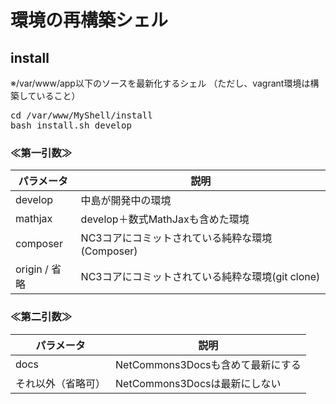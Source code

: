 # 環境の再構築シェル

## install
※/var/www/app以下のソースを最新化するシェル
（ただし、vagrant環境は構築していること）

<pre>
cd /var/www/MyShell/install
bash install.sh develop
</pre>

### ≪第一引数≫

| パラメータ         | 説明                                             |
| ------------------ | ------------------------------------------------ |
| develop            | 中島が開発中の環境                               |
| mathjax            | develop＋数式MathJaxも含めた環境                 |
| composer           | NC3コアにコミットされている純粋な環境(Composer)  |
| origin / 省略      | NC3コアにコミットされている純粋な環境(git clone) |

### ≪第二引数≫

| パラメータ         | 説明                                  |
| ------------------ | ------------------------------------- |
| docs               | NetCommons3Docsも含めて最新にする     |
| それ以外（省略可） | NetCommons3Docsは最新にしない         |
